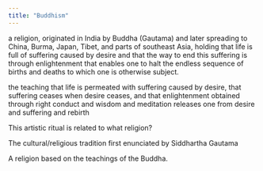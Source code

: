 ```yaml
---
title: "Buddhism"
---
```

a religion, originated in India by Buddha (Gautama) and later spreading to China, Burma, Japan, Tibet, and parts of southeast Asia, holding that life is full of suffering caused by desire and that the way to end this suffering is through enlightenment that enables one to halt the endless sequence of births and deaths to which one is otherwise subject.

the teaching that life is permeated with suffering caused by desire, that suffering ceases when desire ceases, and that enlightenment obtained through right conduct and wisdom and meditation releases one from desire and suffering and rebirth

This artistic ritual is related to what religion?

The cultural/religious tradition first enunciated by Siddhartha Gautama

A religion based on the teachings of the Buddha.

